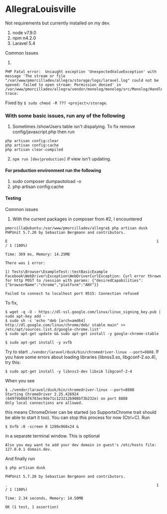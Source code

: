 # AllegraLouisville

Not requirements but currently installed on my dev.
1. node v7.9.0
2. npm n4.2.0
3. Laravel 5.4

Common Issues

1. 
```
PHP Fatal error:  Uncaught exception 'UnexpectedValueException' with message 'The stream or file "/var/www/pmorcilladev/allegra/storage/logs/laravel.log" could not be opened: failed to open stream: Permission denied' in /var/www/pmorcilladev/allegra/vendor/monolog/monolog/src/Monolog/Handler/StreamHandler.php:107\nStack trace:
```
Fixed by `$ sudo chmod -R 777 <project>/storage`.

### With some basic issues, run any of the following

1. Sometimes /showUsers table isn't dispalying. To fix remove config/javascript.php then run
```
php artisan config:clear
php artisan config:cache
php artisan clear-compiled
```
2. `npm run [dev|production]` if view isn't updating.


#### For production environment run the following

1. sudo composer dumpautoload -o
2. php artisan config:cache

#### Testing

Common issues

1. With the current packages in composer from #2, I encountered
```
pmorcilla@ubuntu:/var/www/pmorcilladev/allegra$ php artisan dusk
PHPUnit 5.7.20 by Sebastian Bergmann and contributors.

E                                                                   1 / 1 (100%)

Time: 369 ms, Memory: 14.25MB

There was 1 error:

1) Tests\Browser\ExampleTest::testBasicExample
Facebook\WebDriver\Exception\WebDriverCurlException: Curl error thrown for http POST to /session with params: {"desiredCapabilities":{"browserName":"chrome","platform":"ANY"}}

Failed to connect to localhost port 9515: Connection refused
```
To fix,
```
$ wget -q -O - https://dl-ssl.google.com/linux/linux_signing_key.pub | sudo apt-key add -
$ sudo sh -c 'echo "deb [arch=amd64] http://dl.google.com/linux/chrome/deb/ stable main" >> /etc/apt/sources.list.d/google-chrome.list'
$ sudo apt-get update && sudo apt-get install -y google-chrome-stable
```
```
$ sudo apt-get install -y xvfb
```
Try to start `./vendor/laravel/dusk/bin/chromedriver-linux --port=8888`. If you have some errors about loading libraries (libnss3.so, libgconf-2.so.4), try this:
```
$ sudo apt-get install -y libnss3-dev libxi6 libgconf-2-4
```
When you see
```
$ ./vendor/laravel/dusk/bin/chromedriver-linux --port=8888
Starting ChromeDriver 2.25.426924 (649f9b868f6783ec9de71c123212b908bf3b232e) on port 8888
Only local connections are allowed.
```
this means ChromeDriver can be started (so SupportsChrome trait should be able to start it too). You can stop this process for now (Ctrl+C).
Run
```
$ Xvfb :0 -screen 0 1280x960x24 &
```
in a separate terminal window.
This is optional
```
Also you may want to add your dev domain in guest's /etc/hosts file:
127.0.0.1 domain.dev.
```
And finally run
```
$ php artisan dusk
```
```
PHPUnit 5.7.20 by Sebastian Bergmann and contributors.

.                                                                   1 / 1 (100%)

Time: 2.34 seconds, Memory: 14.50MB

OK (1 test, 1 assertion)
```